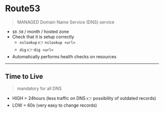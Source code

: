 # Route53

> MANAGED Domain Name Service (DNS) service

- `$0.50` / month / hosted zone
- Check that it is setup correctly
	- `nslookup` 👉 `nslookup <url>`
	- `dig` 👉 `dig <url>`
- Automatically performs health checks on resources



-----

## Time to Live

> mandatory for all DNS

- HIGH = 24hours (less traffic on DNS 👉 possibility of outdated records)
- LOW = 60s (very easy to change records)

